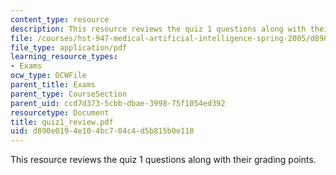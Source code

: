 ```yaml
---
content_type: resource
description: This resource reviews the quiz 1 questions along with their grading points.
file: /courses/hst-947-medical-artificial-intelligence-spring-2005/d890e0194e104bc704c4d5b815b0e118_quiz1_review.pdf
file_type: application/pdf
learning_resource_types:
- Exams
ocw_type: OCWFile
parent_title: Exams
parent_type: CourseSection
parent_uid: ccd7d373-5cbb-dbae-3998-75f1054ed392
resourcetype: Document
title: quiz1_review.pdf
uid: d890e019-4e10-4bc7-04c4-d5b815b0e118
---
```

This resource reviews the quiz 1 questions along with their grading points.

